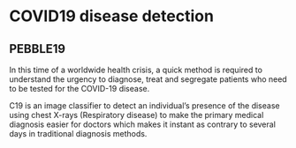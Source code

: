# COVID19 disease detection
## PEBBLE19
In this time of a worldwide health crisis, a quick method is required to understand the urgency to diagnose, treat and segregate patients who need to be tested for the COVID-19 disease. 

C19 is an image classifier to detect an individual’s presence of the disease using chest X-rays (Respiratory disease) to make the primary medical diagnosis easier for doctors which makes it instant as contrary to several days in traditional diagnosis methods. 
